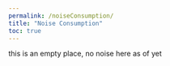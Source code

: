 ```yaml
---
permalink: /noiseConsumption/
title: "Noise Consumption"
toc: true
---
```


this is an empty place, no noise here as of yet